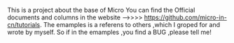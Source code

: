 This is a project about the base of Micro 
You can find the Official documents and columns in the website -->>>> https://github.com/micro-in-cn/tutorials.
The emamples is a referens to others ,which I groped for and wrote by myself. So if in the emamples ,you find a BUG ,please tell me!
